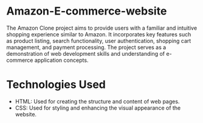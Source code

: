 # Amazon-E-commerce-website

The Amazon Clone project aims to provide users with a familiar and intuitive shopping experience similar to Amazon. It incorporates key features such as product listing, search functionality, user authentication, shopping cart management, and payment processing. The project serves as a demonstration of web development skills and understanding of e-commerce application concepts.

# Technologies Used
* HTML: Used for creating the structure and content of web pages.
* CSS: Used for styling and enhancing the visual appearance of the website.

